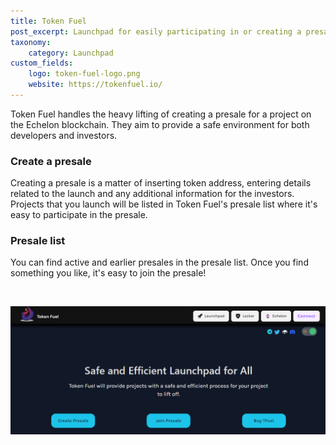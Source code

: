 ```yaml
---
title: Token Fuel
post_excerpt: Launchpad for easily participating in or creating a presale
taxonomy:
    category: Launchpad
custom_fields:
    logo: token-fuel-logo.png
    website: https://tokenfuel.io/
---
```

Token Fuel handles the heavy lifting of creating a presale for a project on the Echelon blockchain. They aim to provide a safe environment for both developers and investors.

### Create a presale

Creating a presale is a matter of inserting token address, entering details related to the launch and any additional information for the investors. Projects that you launch will be listed in Token Fuel's presale list where it's easy to participate in the presale.

### Presale list

You can find active and earlier presales in the presale list. Once you find something you like, it's easy to join the presale!

&nbsp;

[![Token Fuel](/_images/token-fuel-pic1.png "Token Fuel")](https://tokenfuel.io/)
